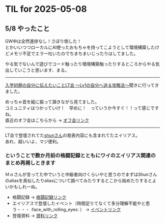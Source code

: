 # TIL for 2025-05-08
## 5/8 やったこと

GW中は全然進捗なし！さぼり倒した！  
とかいいつつローカルにAI使ったおもちゃを持ってこようとして環境構築したけどメモリ不足でエラー吐いたのでちまちまいじったりはしてました。

やる気でないんで遊びでコード触ったり環境構築触ったりするところからやる気出していこうと思います、まる。

---

[入学初期の自分に伝えたいことLT会 〜Lv1の自分へ送る攻略法〜](https://school.runteq.jp/v2/runteq_events/1365)聞きに行ってきました。

めっちゃ首を縦に振って頷きながら見てました。  
コミュニティはつかっていけ！　早めに！　っていうか今すぐ！！って感じですね。  
直近のオフ会はこちらから → [オフ会リンク](https://chat.runteq.jp/runteq/pl/zstsah5enbnn3x7tqeodqupz4y)

---

LT会で登壇されてた[shunさん](https://chat.runteq.jp/runteq/channels/times_65b_shun)の発表内容にも含まれてたエイリアス。  
あれ、超いいよ、マジ便利。

### ということで数か月前の格闘記録とともにワイのエイリアス関連のまとめ再掲しときます

Ｍｏさんが言ってた中でいうと中級者向けくらいやと思うのでまずはShunさんのaliasを真似したりaliasについて調べてみたりするとこから始めたりするとよいかもしれーぬ。

- 格闘記録 → [格闘記録リンク](https://chat.runteq.jp/runteq/pl/wmjgaeuabpdzfg1ggc3uj855me)
- エイリアスで登壇したイベント（時間足りてなくて多分理解不能やと思う・・・ :face_with_rolling_eyes: ） → [イベントリンク](https://school.runteq.jp/v2/runteq_events/1284)
- 登壇資料 → [資料リンク](https://succulent-gorilla-f9a.notion.site/LT-1a039de727c3801a9bbfe4172e011975)
